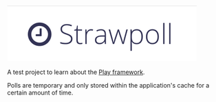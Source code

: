 ![Alt text](/public/img/logo.png "Strawpoll")

A test project to learn about the [Play framework](http://www.playframework.com/).

Polls are temporary and only stored within the application's cache for a certain amount of time.
